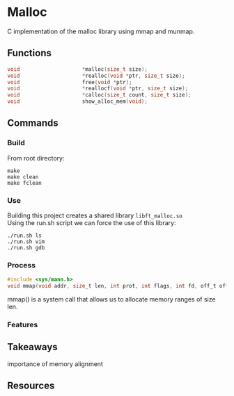 # Malloc
C implementation of the malloc library using mmap and munmap.  

## Functions
```c
void					*malloc(size_t size);
void					*realloc(void *ptr, size_t size);
void					free(void *ptr);
void					*reallocf(void *ptr, size_t size);
void					*calloc(size_t count, size_t size);
void					show_alloc_mem(void);
```

## Commands
### Build
From root directory:

    make
    make clean
    make fclean

### Use
Building this project creates a shared library ```libft_malloc.so```  
Using the run.sh script we can force the use of this library:  

    ./run.sh ls
    ./run.sh vim
    ./run.sh gdb

### Process

```c
#include <sys/mann.h>
void mmap(void addr, size_t len, int prot, int flags, int fd, off_t offset);
```

mmap() is a system call that allows us to allocate memory ranges of size len.


### Features

## Takeaways
importance of memory alignment

## Resources
